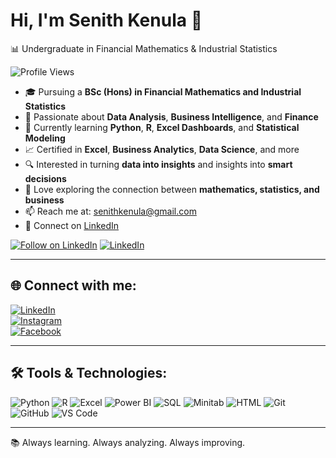 # Hi, I'm Senith Kenula 👋  
📊 Undergraduate in Financial Mathematics & Industrial Statistics  

![Profile Views](https://komarev.com/ghpvc/?username=senithkenula&color=blue)

- 🎓 Pursuing a **BSc (Hons) in Financial Mathematics and Industrial Statistics**
- 💼 Passionate about **Data Analysis**, **Business Intelligence**, and **Finance**
- 🧠 Currently learning **Python**, **R**, **Excel Dashboards**, and **Statistical Modeling**
- 📈 Certified in **Excel**, **Business Analytics**, **Data Science**, and more
- 🔍 Interested in turning **data into insights** and insights into **smart decisions**
- 🧮 Love exploring the connection between **mathematics, statistics, and business**
- 📫 Reach me at: senithkenula@gmail.com  
- 🔗 Connect on [LinkedIn](https://linkedin.com/in/senithkenula)

[![Follow on LinkedIn](https://img.shields.io/badge/Follow%20on%20LinkedIn-blue?style=for-the-badge&logo=linkedin)](https://linkedin.com/comm/mynetwork/discovery-see-all?usecase=PEOPLE_FOLLOWS&followMember=senithkenula)
[![LinkedIn](https://img.shields.io/badge/Follow-blue?logo=linkedin)](https://linkedin.com/comm/mynetwork/discovery-see-all?usecase=PEOPLE_FOLLOWS&followMember=senithkenula)


---

## 🌐 Connect with me:
[![LinkedIn](https://img.shields.io/badge/LinkedIn-%230077B5.svg?logo=linkedin&logoColor=white)](https://linkedin.com/in/senithkenula)  
[![Instagram](https://img.shields.io/badge/Instagram-%23E4405F.svg?logo=instagram&logoColor=white)](https://instagram.com/senithkenula)  
[![Facebook](https://img.shields.io/badge/Facebook-%231877F2.svg?logo=facebook&logoColor=white)](https://facebook.com/senithkenula)

---

## 🛠️ Tools & Technologies:
![Python](https://img.shields.io/badge/Python-3776AB?logo=python&logoColor=white)
![R](https://img.shields.io/badge/R-276DC3?logo=r&logoColor=white)
![Excel](https://img.shields.io/badge/Microsoft_Excel-217346?logo=microsoft-excel&logoColor=white)
![Power BI](https://img.shields.io/badge/Power_BI-F2C811?logo=powerbi&logoColor=black)
![SQL](https://img.shields.io/badge/SQL-4479A1?logo=postgresql&logoColor=white)
![Minitab](https://img.shields.io/badge/Minitab-005F86?logo=minitab&logoColor=white)
![HTML](https://img.shields.io/badge/HTML5-E34F26?logo=html5&logoColor=white)
![Git](https://img.shields.io/badge/Git-F05032?logo=git&logoColor=white)
![GitHub](https://img.shields.io/badge/GitHub-181717?logo=github&logoColor=white)
![VS Code](https://img.shields.io/badge/VS_Code-007ACC?logo=visual-studio-code&logoColor=white)

---

📚 Always learning. Always analyzing. Always improving.

